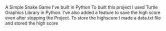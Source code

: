 A Simple Snake Game I've built in Python
To built this project I used Turtle Graphics Library in Python.
I've also added a feature to save the high score even after stopping the Project.
To store the highscore I made a data.txt file and stored the high score
